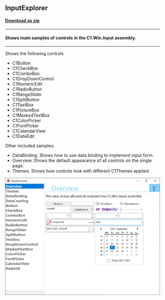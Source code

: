 ## InputExplorer
#### [Download as zip](https://grapecity.github.io/DownGit/#/home?url=https://github.com/GrapeCity/ComponentOne-WinForms-Samples/tree/master/Next\Input\CS\InputExplorer)
____
#### Shows main samples of controls in the C1.Win.Input assembly.
____
Shows the following controls

* C1Button
* C1CheckBox
* C1ComboBox
* C1DropDownControl
* C1NumericEdit
* C1RadioButton
* C1RangeSlider
* C1SplitButton
* C1TextBox
* C1PictureBox
* C1MaskedTextBox
* C1ColorPicker
* C1FontPicker
* C1CalendarView
* C1DateEdit

Other included samples:

* DataBinding. Shows how to use data binding to implement input form.
* Overview. Shows the default appearance of all controls on the single page.
* Themes. Shows how controls look with different C1Themes applied.

![screenshot](screenshot.PNG)
